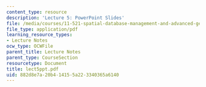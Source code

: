 ```yaml
---
content_type: resource
description: 'Lecture 5: PowerPoint Slides'
file: /media/courses/11-521-spatial-database-management-and-advanced-geographic-information-systems-spring-2003/882d8e7a20b414155a223340365a6140_lect5ppt.pdf
file_type: application/pdf
learning_resource_types:
- Lecture Notes
ocw_type: OCWFile
parent_title: Lecture Notes
parent_type: CourseSection
resourcetype: Document
title: lect5ppt.pdf
uid: 882d8e7a-20b4-1415-5a22-3340365a6140
---
```

